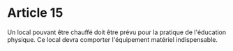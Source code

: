 # Article 15

Un local pouvant être chauffé doit être prévu pour la pratique de l'éducation physique. Ce local devra comporter l'équipement matériel indispensable.
